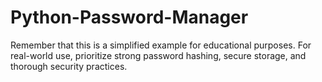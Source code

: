 # Python-Password-Manager
Remember that this is a simplified example for educational purposes. For real-world use, prioritize strong password hashing, secure storage, and thorough security practices.
